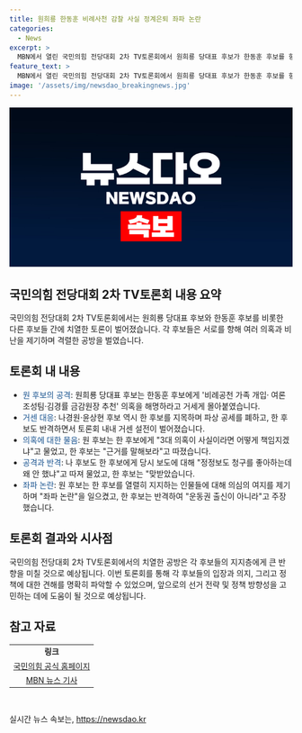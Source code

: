 ```yaml
---
title: 원희룡 한동훈 비례사천 감찰 사실 정계은퇴 좌파 논란
categories:
  - News
excerpt: >
  MBN에서 열린 국민의힘 전당대회 2차 TV토론회에서 원희룡 당대표 후보가 한동훈 후보를 향해 여론조성 의혹 등을 제기하며 공세를 퍼부었고, 나경원·윤상현 후보 역시 파상 공세를 펼쳤습니다. 토론회는 거센 설전으로 치열하게 진행되었고, 후보들 간에 의혹과 공격이 오가면서 공개토론이 치열하게 이뤄졌습니다. 이에 대해 후보들은 서로의 주장을 반박하며 강력한 입장을 보였고, 논란은 좌파 논란까지 번지며 예기치 못한 방향으로 전개되었습니다.
feature_text: >
  MBN에서 열린 국민의힘 전당대회 2차 TV토론회에서 원희룡 당대표 후보가 한동훈 후보를 향해 여론조성 의혹 등을 제기하며 공세를 퍼부었고, 나경원·윤상현 후보 역시 파상 공세를 펼쳤습니다. 토론회는 거센 설전으로 치열하게 진행되었고, 후보들 간에 의혹과 공격이 오가면서 공개토론이 치열하게 이뤄졌습니다. 이에 대해 후보들은 서로의 주장을 반박하며 강력한 입장을 보였고, 논란은 좌파 논란까지 번지며 예기치 못한 방향으로 전개되었습니다.
image: '/assets/img/newsdao_breakingnews.jpg'
---
```


<p><img src="/assets/img/newsdao_breakingnews.jpg" alt="firstkoreanews 속보" /></p>

<h2>국민의힘 전당대회 2차 TV토론회 내용 요약</h2>

<p data-ke-size="size16">국민의힘 전당대회 2차 TV토론회에서는 원희룡 당대표 후보와 한동훈 후보를 비롯한 다른 후보들 간에 치열한 토론이 벌어졌습니다. 각 후보들은 서로를 향해 여러 의혹과 비난을 제기하며 격렬한 공방을 벌였습니다.</p>

<h2 data-ke-size="size26">토론회 내 내용</h2>

<ul>
    <li><span style="color: #1a5490;">원 후보의 공격</span>: 원희룡 당대표 후보는 한동훈 후보에게 '비례공천 가족 개입· 여론조성팀·김경률 금감원장 추천' 의혹을 해명하라고 거세게 몰아붙였습니다.</li>
    <li><span style="color: #1a5490;">거센 대응</span>: 나경원·윤상현 후보 역시 한 후보를 지목하며 파상 공세를 폐하고, 한 후보도 반격하면서 토론회 내내 거센 설전이 벌어졌습니다.</li>
    <li><span style="color: #1a5490;">의혹에 대한 물음</span>: 원 후보는 한 후보에게 "3대 의혹이 사실이라면 어떻게 책임지겠냐"고 물었고, 한 후보는 "근거를 말해보라"고 따졌습니다.</li>
    <li><span style="color: #1a5490;">공격과 반격</span>: 나 후보도 한 후보에게 당시 보도에 대해 "정정보도 청구를 좋아하는데 왜 안 했냐"고 따져 물었고, 한 후보는 "맞받았습니다.</li>
    <li><span style="color: #1a5490;">좌파 논란</span>: 원 후보는 한 후보를 열렬히 지지하는 인물들에 대해 의심의 여지를 제기하며 "좌파 논란"을 일으켰고, 한 후보는 반격하여 "운동권 출신이 아니라"고 주장했습니다.</li>
</ul>

<h2 data-ke-size="size26">토론회 결과와 시사점</h2>

<p data-ke-size="size16">국민의힘 전당대회 2차 TV토론회에서의 치열한 공방은 각 후보들의 지지층에게 큰 반향을 미칠 것으로 예상됩니다. 이번 토론회를 통해 각 후보들의 입장과 의지, 그리고 정책에 대한 견해를 명확히 파악할 수 있었으며, 앞으로의 선거 전략 및 정책 방향성을 고민하는 데에 도움이 될 것으로 예상됩니다.</p>

<h2 data-ke-size="size26">참고 자료</h2>

<table>
    <tr>
        <td style="text-align: center; height: 17px;"><b>링크</b></td>
    </tr>
    <tr>
        <td style="text-align: center; height: 17px;"><a href="링크1">국민의힘 공식 홈페이지</a></td>
    </tr>
    <tr>
        <td style="text-align: center; height: 17px;"><a href="링크2">MBN 뉴스 기사</a></td>
    </tr>
</table>

<p data-ke-size="size16">&nbsp;</p>
실시간 뉴스 속보는, <a href="https://newsdao.kr" rel="dofollow">https://newsdao.kr</a>


